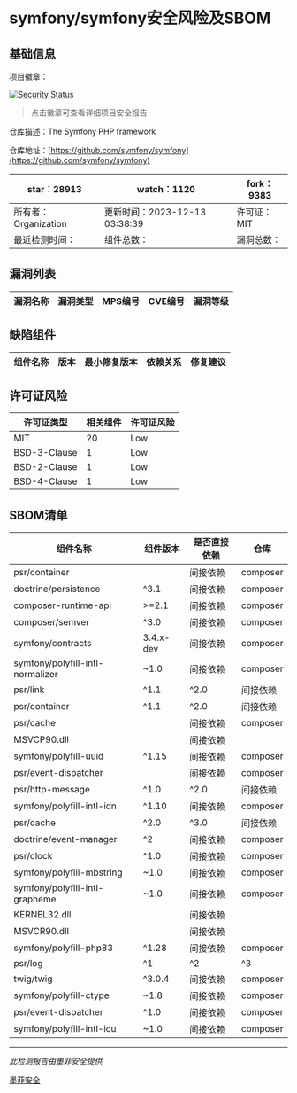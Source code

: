 # symfony/symfony安全风险及SBOM

## 基础信息

项目徽章：

[![Security Status](https://www.murphysec.com/platform3/v31/badge/1734664930185404416.svg)](https://www.murphysec.com/console/report/1691516035264176128/1734664930185404416)

> 点击徽章可查看详细项目安全报告

仓库描述：The Symfony PHP framework

仓库地址：[https://github.com/symfony/symfony](https://github.com/symfony/symfony)

| star：28913 | watch：1120 | fork：9383 |
| ----------- | -------------- | ------------ |
| 所有者：Organization | 更新时间：2023-12-13 03:38:39 | 许可证：MIT |
| 最近检测时间： | 组件总数： | 漏洞总数： |




## 漏洞列表

| 漏洞名称 | 漏洞类型 | MPS编号 | CVE编号 | 漏洞等级 |
| ------- | ------ | ------- | ------ | ----- |





## 缺陷组件

| 组件名称 | 版本 | 最小修复版本 | 依赖关系 | 修复建议 |
| -------- | ---- | ------------ | -------- | -------- |





## 许可证风险

| 许可证类型 | 相关组件 | 许可证风险 |
| ---------- | -------- | ---------- |
|MIT|20|Low|
|BSD-3-Clause|1|Low|
|BSD-2-Clause|1|Low|
|BSD-4-Clause|1|Low|




## SBOM清单

| 组件名称 | 组件版本 | 是否直接依赖 | 仓库 |
| -------- | -------- | ------------ | ---- |
|psr/container||间接依赖|composer|
|doctrine/persistence|^3.1|间接依赖|composer|
|composer-runtime-api|>=2.1|间接依赖|composer|
|composer/semver|^3.0|间接依赖|composer|
|symfony/contracts|3.4.x-dev|间接依赖|composer|
|symfony/polyfill-intl-normalizer|~1.0|间接依赖|composer|
|psr/link|^1.1|^2.0|间接依赖|composer|
|psr/container|^1.1|^2.0|间接依赖|composer|
|psr/cache||间接依赖|composer|
|MSVCP90.dll||间接依赖||
|symfony/polyfill-uuid|^1.15|间接依赖|composer|
|psr/event-dispatcher||间接依赖|composer|
|psr/http-message|^1.0|^2.0|间接依赖|composer|
|symfony/polyfill-intl-idn|^1.10|间接依赖|composer|
|psr/cache|^2.0|^3.0|间接依赖|composer|
|doctrine/event-manager|^2|间接依赖|composer|
|psr/clock|^1.0|间接依赖|composer|
|symfony/polyfill-mbstring|~1.0|间接依赖|composer|
|symfony/polyfill-intl-grapheme|~1.0|间接依赖|composer|
|KERNEL32.dll||间接依赖||
|MSVCR90.dll||间接依赖||
|symfony/polyfill-php83|^1.28|间接依赖|composer|
|psr/log|^1|^2|^3|间接依赖|composer|
|twig/twig|^3.0.4|间接依赖|composer|
|symfony/polyfill-ctype|~1.8|间接依赖|composer|
|psr/event-dispatcher|^1.0|间接依赖|composer|
|symfony/polyfill-intl-icu|~1.0|间接依赖|composer|


------

*此检测报告由墨菲安全提供*

[墨菲安全](www.murphysec.com)